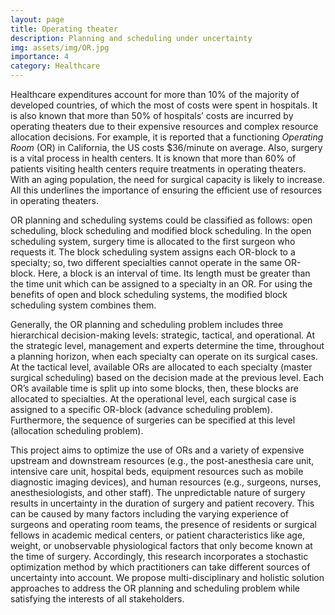 ```yaml
---
layout: page
title: Operating theater
description: Planning and scheduling under uncertainty
img: assets/img/OR.jpg
importance: 4
category: Healthcare
---
```


Healthcare expenditures account for more than 10% of the majority of developed countries, of which the most of costs were spent in hospitals. It is also known that more than 50% of hospitals’ costs are incurred by operating theaters due to their expensive resources and complex resource allocation decisions. For example, it is reported that a functioning *Operating Room* (OR) in California, the US costs $36/minute on average. Also, surgery is a vital process in health centers. It is known that more than 60% of patients visiting health centers require treatments in operating theaters. With an aging population, the need for surgical capacity is likely to increase. All this underlines the importance of ensuring the efficient use of resources in operating theaters.

OR planning and scheduling systems could be classified as follows: open scheduling, block scheduling and modified block scheduling. In the open scheduling system, surgery time is allocated to the first surgeon who requests it. The block scheduling system assigns each OR-block to a specialty; so, two different specialties cannot operate in the same OR-block. Here, a block is an interval of time. Its length must be greater than the time unit which can be assigned to a specialty in an OR. For using the benefits of open and block scheduling systems, the modified block scheduling system combines them.

Generally, the OR planning and scheduling problem includes three hierarchical decision-making levels: strategic, tactical, and operational. At the strategic level, management and experts determine the time, throughout a planning horizon, when each specialty can operate on its surgical cases. At the tactical level, available ORs are allocated to each specialty (master surgical scheduling) based on the decision made at the previous level. Each OR’s available time is split up into some blocks, then, these blocks are allocated to specialties. At the operational level, each surgical case is assigned to a specific OR-block (advance scheduling problem). Furthermore, the sequence of surgeries can be specified at this level (allocation scheduling problem).

This project aims to optimize the use of ORs and a variety of expensive upstream and downstream resources (e.g., the post-anesthesia care unit, intensive care unit, hospital beds, equipment resources such as mobile diagnostic imaging devices), and human resources (e.g., surgeons, nurses, anesthesiologists, and other staff). The unpredictable nature of surgery results in uncertainty in the duration of surgery and patient recovery. This can be caused by many factors including the varying experience of surgeons and operating room teams, the presence of residents or surgical fellows in academic medical centers, or patient characteristics like age, weight, or unobservable physiological factors that only become known at the time of surgery. Accordingly, this research incorporates a stochastic optimization method by which practitioners can take different sources of uncertainty into account. We propose multi-disciplinary and holistic solution approaches to address the OR planning and scheduling problem while satisfying the interests of all stakeholders.
